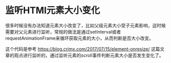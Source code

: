 # 监听HTMl元素大小变化

很多时候没有办法知道元素大小改变了，比如父级元素大小受子元素影响，这时候需要对父元素进行监听，常规的做法是通过setInterval或者requestAnimationFrame来循环获取元素的大小，从而判断是否大小改变。

这个代码是参考 https://blog.crimx.com/2017/07/15/element-onresize/ 这篇文章的观点进行监听的，通过监听元素的scroll事件判断元素大小是否发生变化了。
